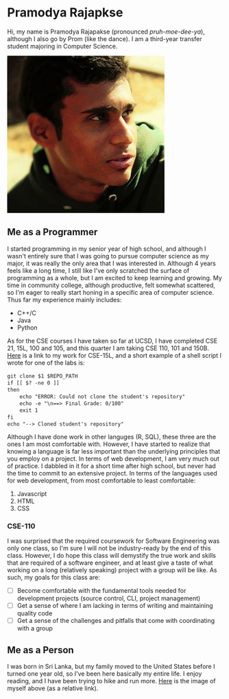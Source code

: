 # Pramodya Rajapkse
Hi, my name is Pramodya Rajapakse (pronounced *pruh-moe-dee-ya*), although I also go by Prom (like the dance). I am a third-year transfer student majoring in Computer Science. 

![Old picture of me](sd.jpg)

## Me as a Programmer
I started programming in my senior year of high school, and although I wasn't entirely sure that I was going to pursue computer science as my major, it was really the only area that I was interested in. Although 4 years feels like a long time, I still like I've only scratched the surface of programming as a whole, but I am excited to keep learning and growing. My time in community college, although productive, felt somewhat scattered, so I'm eager to really start honing in a specific area of computer science.
Thus far my experience mainly includes:
- C++/C
- Java
- Python

As for the CSE courses I have taken so far at UCSD, I have completed CSE 21, 15L, 100 and 105, and this quarter I am taking CSE 110, 101 and 150B. [Here](https://github.com/pramodya-rajapakse/cse15l-lab-reports) is a link to my work for CSE-15L, and a short example of a shell script I wrote for one of the labs is:
```
git clone $1 $REPO_PATH
if [[ $? -ne 0 ]]
then
    echo "ERROR: Could not clone the student's repository"
    echo -e "\n==> Final Grade: 0/100"
    exit 1
fi
echo "--> Cloned student's repository"
```

Although I have done work in other languges (R, SQL), these three are the ones I am most comfortable with. However, I have started to realize that knowing a language is far less important than the underlying principles that you employ on a project. 
In terms of web development, I am very much out of practice. I dabbled in it for a short time after high school, but never had the time to commit to an extensive project. In terms of the languages used for web development, from most comfortable to least comfortable:
1. Javascript
2. HTML
3. CSS

### CSE-110
I was surprised that the required coursework for Software Engineering was only one class, so I'm sure I will not be industry-ready by the end of this class. However, I do hope this class will demystify the true work and skills that are required of a software engineer, and at least give a taste of what working on a long (relatively speaking) project with a group will be like. As such, my goals for this class are:
- [ ] Become comfortable with the fundamental tools needed for development projects (source control, CLI, project management)
- [ ] Get a sense of where I am lacking in terms of writing and maintaining quality code
- [ ] Get a sense of the challenges and pitfalls that come with coordinating with a group

## Me as a Person
I was born in Sri Lanka, but my family moved to the United States before I turned one year old, so I've been here basically my entire life. I enjoy reading, and I have been trying to hike and run more. 
[Here](/sd.jpg) is the image of myself above (as a relative link).

